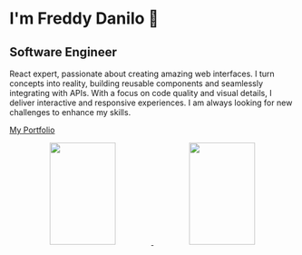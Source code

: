 # I'm Freddy Danilo 👋
## Software Engineer
<p>
  React expert, passionate about creating amazing web interfaces. I turn concepts into reality, building reusable components and seamlessly integrating with APIs. With a focus on code quality and visual details, I deliver interactive and responsive experiences. I am always looking for new challenges to enhance my skills.
</p>

<a href="https://freddydanilo.com/">My Portfolio</a>

<div align="center" display="inline-block">
  <a href="https://github.com/freddydanilo">
  <img height="180em" width="48%" src="https://github-readme-stats.vercel.app/api?username=freddydanilo&show_icons=true&theme=dracula&include_all_commits=true&count_private=true"/>    
  <img height="180em"  width="48%"  src="https://github-readme-stats.vercel.app/api/top-langs/?username=freddydanilo&layout=compact&langs_count=7&theme=dracula"/>
</div>
